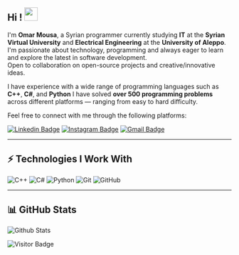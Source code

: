 ## Hi ! <img src="https://raw.githubusercontent.com/aemmadi/aemmadi/master/wave.gif" width="30">

I'm **Omar Mousa**, a Syrian programmer currently studying **IT** at the **Syrian Virtual University**
and **Electrical Engineering** at the **University of Aleppo**.  
I'm passionate about technology, programming
and always eager to learn and explore the latest in software development.  
Open to collaboration on open-source projects and creative/innovative ideas.

I have experience with a wide range of programming languages such as **C++**, **C#**, and **Python**
I have solved **over 500 programming problems** across different platforms — ranging from easy to hard difficulty.

Feel free to connect with me through the following platforms:

[![Linkedin Badge](https://img.shields.io/badge/-Omar%20Mousa-blue?style=flat-square&logo=Linkedin&logoColor=white&link=https://www.linkedin.com/in/omar-mousa-763568314)](https://www.linkedin.com/in/omar-mousa-763568314)
[![Instagram Badge](https://img.shields.io/badge/-oma10ar-purple?style=flat-square&logo=instagram&logoColor=white&link=https://instagram.com/oma10ar)](https://instagram.com/oma10ar)
[![Gmail Badge](https://img.shields.io/badge/-omar19mousa@gmail.com-c14438?style=flat-square&logo=Gmail&logoColor=white&link=mailto:omar19mousa@gmail.com)](mailto:omar19mousa@gmail.com)

---

## ⚡ Technologies I Work With

![C++](https://img.shields.io/badge/-C++-00599C?style=flat-square&logo=c%2B%2B)
![C#](https://img.shields.io/badge/-C%23-239120?style=flat-square&logo=c-sharp)
![Python](https://img.shields.io/badge/-Python-black?style=flat-square&logo=Python)
![Git](https://img.shields.io/badge/-Git-black?style=flat-square&logo=git)
![GitHub](https://img.shields.io/badge/-GitHub-181717?style=flat-square&logo=github)

---

## 📊 GitHub Stats

![Github Stats](https://github-readme-stats.vercel.app/api?username=Oma10ar&count_private=true&show_icons=true&include_all_commits=true)

![Visitor Badge](https://visitor-badge.laobi.icu/badge?page_id=Oma10ar.Oma10ar)
